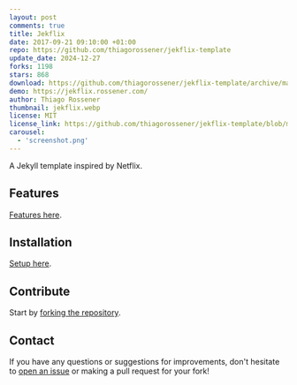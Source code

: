 ```yaml
---
layout: post
comments: true
title: Jekflix
date: 2017-09-21 09:10:00 +01:00
repo: https://github.com/thiagorossener/jekflix-template
update_date: 2024-12-27
forks: 1198
stars: 868
download: https://github.com/thiagorossener/jekflix-template/archive/master.zip
demo: https://jekflix.rossener.com/
author: Thiago Rossener
thumbnail: jekflix.webp
license: MIT
license_link: https://github.com/thiagorossener/jekflix-template/blob/master/LICENSE
carousel:
  - 'screenshot.png'
---
```


A Jekyll template inspired by Netflix.

## Features

[Features here](https://github.com/thiagorossener/jekflix-template#features).

## Installation

[Setup here](https://github.com/thiagorossener/jekflix-template/#setup).

## Contribute

Start by [forking the repository](https://github.com/thiagorossener/jekflix-template/).

## Contact

If you have any questions or suggestions for improvements, don't hesitate to [open an issue](https://github.com/thiagorossener/jekflix-template/issues) or making a pull request for your fork!
